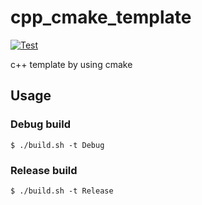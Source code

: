 # cpp_cmake_template

[![Test](https://github.com/sa-kei728/cpp_cmake_template/actions/workflows/cmaketest.yml/badge.svg?branch=main)](https://github.com/sa-kei728/cpp_cmake_template/actions/workflows/cmaketest.yml)  

c++ template by using cmake

## Usage

### Debug build

```console
$ ./build.sh -t Debug
```

### Release build

```console
$ ./build.sh -t Release
```

